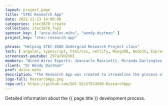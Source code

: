 ```yaml
---
layout: project_page
title: "STEC Research App"
date: 2022-11-23 14:00:00
categories: itec3870 create
collection: itec3870_fa22
sponsor_key: [ "anca-doloc-mihu", "wendy-dustman" ]
project_key: "stec-research-app"

phrase: "Helping STEC-4500 Undergrad Research Project class"
tech: [ angular, typescript, html/css, netlify, MongoDB, NodeJS, Express, bootstrap ]
screencast-youtube: Z97aJVH2VHI
members: "Wired Wires Experts: Jeancarlo Masciotti, Miranda Darlington, Andres Almaraz, Jafet Leon-Perez"
client: "Dr Wendy Dustman"
prof: doloc-mihu
description: "The Research App was created to streamline the process of assisting students, faculty, and the STEC Coordinator with applying for the STEC-4500 Undergrad Research Project class."
logo-full: ResearchApp.png
repo-url: https://github.com/GGC-SD/STEC4500-ResearchApp
---
```


Detailed information about the {{ page.title }} development process.

<!-- lightgallery -->
<script src="https://code.jquery.com/jquery-2.2.4.min.js"></script>
<script src="https://cdn.jsdelivr.net/lightgallery/1.3.7/js/lightgallery.min.js"></script>
<script src="https://cdn.jsdelivr.net/g/lg-zoom"></script>

<script type="text/javascript">
    $(document).ready(function() {
    $("body").lightGallery({
    zoom: true,
    selector: 'a#lightgallery',
    selectWithin: 'body'
    });
    });
</script>

[ggc]: http://www.ggc.edu
[gunay-ggc]: http://www.ggc.edu/about-ggc/directory/cengiz-gunay
[doloc-ggc]: http://www.ggc.edu/about-ggc/directory/anca-doloc-mihu
